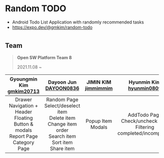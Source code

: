 # Random TODO
- Android Todo List Application with randomly recommended tasks
- https://expo.dev/@gmkim/random-todo


#


## Team
> **Open SW Platform Team 8**
>
> 2021.11.08 ~


|Gyoungmin Kim<br>[gmkim20713](https://github.com/gmkim20713)|Dayoon Jun<br>[DAYOON0836](https://github.com/DAYOON0836)|JIMIN KIM<br>[jimmimmim](https://github.com/jimmimmim)|Hyunmin Kim<br>[hyunmin0809](https://github.com/hyunmin0809)|
|:---:|:---:|:---:|:---:|
|Drawer Navigation + Header<br>Floating Button & modals<br>Report Page<br>Category Page|Random Page<br>Select/deselect item<br>Delete item<br>Change item order<br>Search item<br>Sort item<br>Share item|Popup Item<br>Modals|AddTodo Page<br>Check/uncheck item<br>Filtering completed/incompleted|
